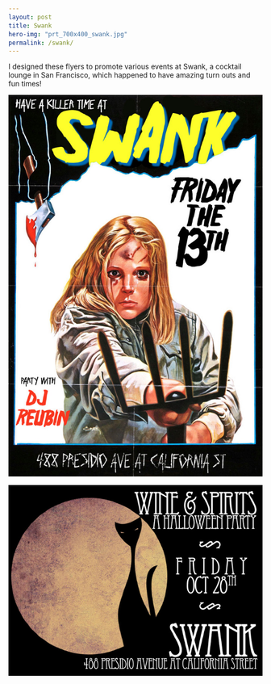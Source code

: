 ```yaml
---
layout: post
title: Swank
hero-img: "prt_700x400_swank.jpg"
permalink: /swank/
---
```


I designed these flyers to promote various events at Swank, a cocktail lounge in San Francisco, which happened to have amazing turn outs and fun times!

![](/public/img/swank/swankfriday13thfinal_2.jpg)

![](/public/img/swank/halloweenflyer.jpg)
